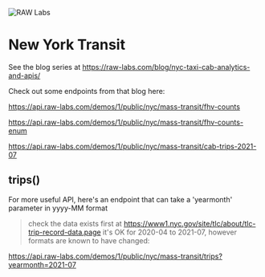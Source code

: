 ![RAW Labs](https://avatars.githubusercontent.com/u/11390046?s=100&v=4)
# New York Transit

See the blog series at https://raw-labs.com/blog/nyc-taxi-cab-analytics-and-apis/

Check out some endpoints from that blog here:

https://api.raw-labs.com/demos/1/public/nyc/mass-transit/fhv-counts

https://api.raw-labs.com/demos/1/public/nyc/mass-transit/fhv-counts-enum

https://api.raw-labs.com/demos/1/public/nyc/mass-transit/cab-trips-2021-07

## trips()

For more useful API, here's an endpoint that can take a 'yearmonth' parameter in yyyy-MM format 

> check the data exists first at https://www1.nyc.gov/site/tlc/about/tlc-trip-record-data.page
> it's OK for 2020-04 to 2021-07, however formats are known to have changed:

https://api.raw-labs.com/demos/1/public/nyc/mass-transit/trips?yearmonth=2021-07
